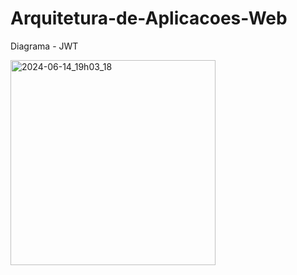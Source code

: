 # Arquitetura-de-Aplicacoes-Web


Diagrama - JWT

<img width="328" alt="2024-06-14_19h03_18" src="https://github.com/jadebrandao/Arquitetura-de-Aplicacoes-Web/assets/108814737/ece95c54-a4fa-4e08-9127-3d193eb46e27">
